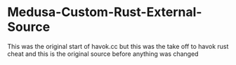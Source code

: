 # Medusa-Custom-Rust-External-Source
This was the original start of havok.cc but this was the take off to havok rust cheat and this is the original source before anything was changed












